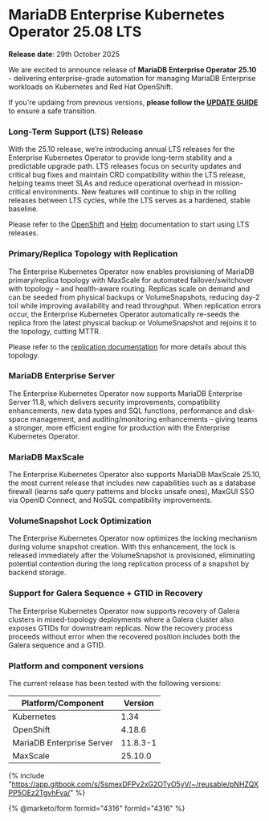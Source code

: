# MariaDB Enterprise Kubernetes Operator 25.08 LTS

**Release date**: 29th October 2025

We are excited to announce release of **MariaDB Enterprise Operator 25.10** - delivering enterprise-grade automation for managing MariaDB Enterprise workloads on Kubernetes and Red Hat OpenShift.

If you're updaing from previous versions, __please follow the [UPDATE GUIDE](https://mariadb.com/docs/tools/mariadb-enterprise-operator/releases/update-25.10)__ to ensure a safe transition.

### Long-Term Support (LTS) Release

With the 25.10 release, we’re introducing annual LTS releases for the Enterprise Kubernetes Operator to provide long-term stability and a predictable upgrade path. LTS releases focus on security updates and critical bug fixes and maintain CRD compatibility within the LTS release,  helping teams meet SLAs and reduce operational overhead in mission-critical environments. New features will continue to ship in the rolling releases between LTS cycles, while the LTS serves as a hardened, stable baseline.

Please refer to the [OpenShift](https://mariadb.com/docs/tools/mariadb-enterprise-operator/installation/openshift#release-channels) and [Helm](https://mariadb.com/docs/tools/mariadb-enterprise-operator/installation/helm#long-term-support-versions) documentation to start using LTS releases.

### Primary/Replica Topology with Replication

The Enterprise Kubernetes Operator now enables provisioning of MariaDB primary/replica topology with MaxScale for automated failover/switchover with topology – and health-aware routing. Replicas scale on demand and can be seeded from physical backups or VolumeSnapshots, reducing day-2 toil while improving availability and read throughput. When replication errors occur, the Enterprise Kubernetes Operator automatically re-seeds the replica from the latest physical backup or VolumeSnapshot and rejoins it to the topology, cutting MTTR.

Please refer to the [replication documentation](https://mariadb.com/docs/tools/mariadb-enterprise-operator/topologies/replication) for more details about this topology.

### MariaDB Enterprise Server 

The Enterprise Kubernetes Operator now supports MariaDB Enterprise Server 11.8, which delivers security improvements, compatibility enhancements, new data types and SQL functions, performance and disk-space management, and auditing/monitoring enhancements – giving teams a stronger, more efficient engine for production with the Enterprise Kubernetes Operator.

### MariaDB MaxScale 

The Enterprise Kubernetes Operator also supports MariaDB MaxScale 25.10, the most current release that includes new capabilities such as a database firewall (learns safe query patterns and blocks unsafe ones), MaxGUI SSO via OpenID Connect, and NoSQL compatibility improvements.

### VolumeSnapshot Lock Optimization

The Enterprise Kubernetes Operator now optimizes the locking mechanism during volume snapshot creation. With this enhancement, the lock is released immediately after the VolumeSnapshot is provisioned, eliminating potential contention during the long replication process of a snapshot by backend storage.

### Support for Galera Sequence + GTID in Recovery

The Enterprise Kubernetes Operator now supports recovery of Galera clusters in mixed-topology deployments where a Galera cluster also exposes GTIDs for downstream replicas. Now the recovery process proceeds without error when the recovered position includes both the Galera sequence and a GTID. 

### Platform and component versions

The current release has been tested with the following versions:

| Platform/Component        | Version  |
| ------------------------- | -------- |
| Kubernetes                | 1.34     |
| OpenShift                 | 4.18.6   |
| MariaDB Enterprise Server | 11.8.3-1 |
| MaxScale                  | 25.10.0  |

{% include "https://app.gitbook.com/s/SsmexDFPv2xG2OTyO5yV/~/reusable/pNHZQXPP5OEz2TgvhFva/" %}

{% @marketo/form formid="4316" formId="4316" %}

